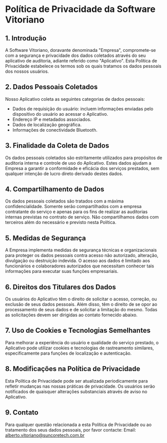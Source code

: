 # Política de Privacidade da Software Vitoriano

## 1. Introdução
A Software Vitoriano, doravante denominada "Empresa", compromete-se com a segurança e privacidade dos dados coletados através do seu aplicativo de auditoria, adiante referido como "Aplicativo". Esta Política de Privacidade estabelece os termos sob os quais tratamos os dados pessoais dos nossos usuários.

## 2. Dados Pessoais Coletados
Nosso Aplicativo coleta as seguintes categorias de dados pessoais:
- Dados de requisição do usuário: incluem informações enviadas pelo dispositivo do usuário ao acessar o Aplicativo.
- Endereço IP e metadados associados.
- Dados de localização geográfica.
- Informações de conectividade Bluetooth.

## 3. Finalidade da Coleta de Dados
Os dados pessoais coletados são estritamente utilizados para propósitos de auditoria interna e controle de uso do Aplicativo. Estes dados ajudam a Empresa a garantir a conformidade e eficácia dos serviços prestados, sem qualquer intenção de lucro direto derivado destes dados.

## 4. Compartilhamento de Dados
Os dados pessoais coletados são tratados com a máxima confidencialidade. Somente serão compartilhados com a empresa contratante do serviço e apenas para os fins de realizar as auditorias internas previstas no contrato de serviço. Não compartilhamos dados com terceiros além do necessário e previsto nesta Política.

## 5. Medidas de Segurança
A Empresa implementa medidas de segurança técnicas e organizacionais para proteger os dados pessoais contra acesso não autorizado, alteração, divulgação ou destruição indevida. O acesso aos dados é limitado aos funcionários e colaboradores autorizados que necessitam conhecer tais informações para executar suas funções empresariais.

## 6. Direitos dos Titulares dos Dados
Os usuários do Aplicativo têm o direito de solicitar o acesso, correção, ou exclusão de seus dados pessoais. Além disso, têm o direito de se opor ao processamento de seus dados e de solicitar a limitação do mesmo. Todas as solicitações devem ser dirigidas ao contato fornecido abaixo.

## 7. Uso de Cookies e Tecnologias Semelhantes
Para melhorar a experiência do usuário e qualidade do serviço prestado, o Aplicativo pode utilizar cookies e tecnologias de rastreamento similares, especificamente para funções de localização e autenticação.

## 8. Modificações na Política de Privacidade
Esta Política de Privacidade pode ser atualizada periodicamente para refletir mudanças nas nossas práticas de privacidade. Os usuários serão notificados de quaisquer alterações substanciais através de aviso no Aplicativo.

## 9. Contato
Para qualquer questão relacionada a esta Política de Privacidade ou ao tratamento dos seus dados pessoais, por favor contacte:
Email: alberto.vitoriano@suncoretech.com.br

